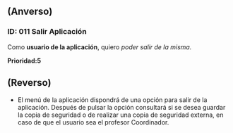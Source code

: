 ## (Anverso)

### **ID:** 011 **Salir Aplicación**
Como **usuario de la aplicación**, quiero *poder salir de la misma.*

**Prioridad:5**

## (Reverso)

* El menú de la aplicación dispondrá de una opción para salir de la aplicación. Después de pulsar la opción consultará si se desea guardar la copia de seguridad
o de realizar una copia de seguridad externa, en caso de que el usuario sea el profesor Coordinador.
